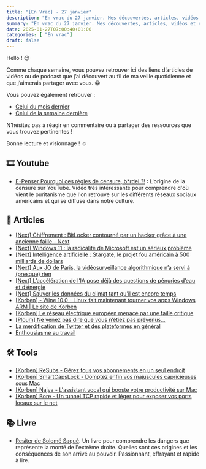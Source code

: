 ```yaml
---
title: "[En Vrac] - 27 janvier"
description: "En vrac du 27 janvier. Mes découvertes, articles, vidéos et écoute qui m'ont intéressé et que je veux partager."
summary: "En vrac du 27 janvier. Mes découvertes, articles, vidéos et écoute qui m'ont intéressé et que je veux partager."
date: 2025-01-27T07:00:40+01:00
categories: [ "En vrac"]
draft: false
---
```


Hello ! 😊

Comme chaque semaine, vous pouvez retrouver ici des liens d’articles de vidéos ou de podcast que j’ai découvert au fil de ma veille quotidienne et que j’aimerais partager avec vous. 😀

Vous pouvez également retrouver :
- [Celui du mois dernier](https://blog.victorprouff.fr/posts/2025-01-02-en-vrac-d%C3%A9cembre-2024/)
- [Celui de la semaine dernière](https://blog.victorprouff.fr/posts/2025-01-19-envrac/)

N'hésitez pas à réagir en commentaire ou à partager des ressources que vous trouvez pertinentes !

Bonne lecture et visionnage ! ☺️

## 🎞️ Youtube
- [E-Penser Pourquoi ces règles de censure, b*rdel ?!](https://www.youtube.com/watch?v=B6GWoJTDttU) : L'origine de la censure sur YouTube. Vidéo très intéressante pour comprendre d'où vient le puritanisme que l'on retrouve sur les différents réseaux sociaux américains et qui se diffuse dans notre culture.

## 📖 Articles
- [[Next] Chiffrement : BitLocker contourné par un hacker grâce à une ancienne faille - Next](https://next.ink/163805/chiffrement-bitlocker-contourne-par-un-hacker-grace-a-une-ancienne-faille/)
- [[Next] Windows 11 : la radicalité de Microsoft est un sérieux problème](https://next.ink/166454/edito-windows-11-la-radicalite-de-microsoft-est-un-serieux-probleme/)
- [[Next] Intelligence artificielle : Stargate, le projet fou américain à 500 milliards de dollars](https://next.ink/166568/intelligence-artificielle-stargate-le-projet-fou-americain-a-500-milliards-de-dollars/)
- [[Next] Aux JO de Paris, la vidéosurveillance algorithmique n’a servi à (presque) rien](https://next.ink/165699/aux-jo-de-paris-la-videosurveillance-algorithmique-na-servi-a-presque-rien/)
- [[Next] L’accélération de l’IA pose déjà des questions de pénuries d’eau et d’énergie](https://next.ink/165467/lacceleration-de-lia-pose-deja-des-questions-de-penuries-deau-et-denergie/)
- [[Next] Sauver les données du climat tant qu’il est encore temps](https://next.ink/166421/sauver-les-donnees-du-climat-tant-quil-est-encore-temps/)
- [[Korben] - Wine 10.0 - Linux fait maintenant tourner vos apps Windows ARM | Le site de Korben](https://korben.info/wine-10-0-linux-fait-tourner-apps-windows-arm.html)
- [[Korben] Le réseau électrique européen menacé par une faille critique](https://korben.info/faille-securite-reseau-electrique-europe-controle-radio.html)
- [[Ploum] Ne venez pas dire que vous n’étiez pas prévenus…](https://ploum.net/2025-01-20-vous-etiez-prevenus.html)
- [La merdification de Twitter et des plateformes en général](https://www.standblog.org/blog/post/2025/01/23/La-merdification-de-Twitter-et-des-plateformes-en-general)
- [Enthousiasme au travail](https://sroccaserra.srht.site/pages/2023-12-18_Enthousiasme_au_travail.html)

## 🛠️ Tools
- [[Korben] ReSubs - Gérez tous vos abonnements en un seul endroit](https://korben.info/resubs-gestionnaire-abonnements-suivi-depenses.html)
- [[Korben] SmartCapsLock - Domptez enfin vos majuscules capricieuses sous Mac](https://korben.info/smartcapslock-domptez-touches-majuscules-mac.html)
- [[Korben] Najva - L'assistant vocal qui booste votre productivité sur Mac](https://korben.info/najva-assistant-vocal-productivite-mac.html)
- [[Korben] Bore - Un tunnel TCP rapide et léger pour exposer vos ports locaux sur le net](https://korben.info/bore-tunnel-tcp-rapide-leger-ports-locaux.html)

## 📚 Livre
- [Resiter de Solomé Saqué](https://www.placedeslibraires.fr/livre/9782228937597-resister-salome-saque/). Un livre pour comprendre les dangers que représente la monté de l'extrême droite. Quelles sont ces origines et les conséquences de son arrivé au pouvoir. Passionnant, effrayant et rapide à lire.
